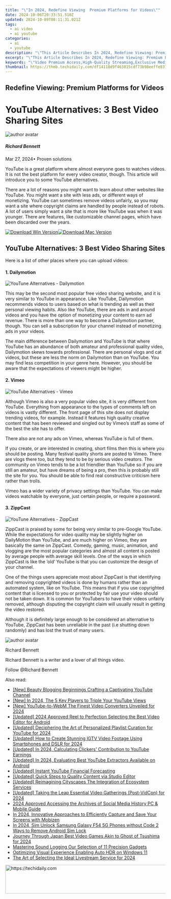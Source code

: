 ```yaml
---
title: "\"In 2024, Redefine Viewing  Premium Platforms for Videos\""
date: 2024-10-06T20:33:51.510Z
updated: 2024-10-09T08:11:31.021Z
tags:
  - ai video
  - ai youtube
categories:
  - ai
  - youtube
description: "\"This Article Describes In 2024, Redefine Viewing: Premium Platforms for Videos\""
excerpt: "\"This Article Describes In 2024, Redefine Viewing: Premium Platforms for Videos\""
keywords: "\"Video Premium Access,High-Quality Streaming,Exclusive Media Hub,Top-Tier Playback,Elite Viewing Platform,Ultimate Video Experience,Premium Content Service\""
thumbnail: https://thmb.techidaily.com/df14118d9f463815cdf73b98eeffe83796c8ab688c142d4fe510c3cae0e58079.jpg
---
```


## Redefine Viewing: Premium Platforms for Videos

# YouTube Alternatives: 3 Best Video Sharing Sites

![author avatar](https://images.wondershare.com/filmora/article-images/richard-bennett.jpg)

##### Richard Bennett

 Mar 27, 2024• Proven solutions

YouTube is a great platform where almost everyone goes to watches videos. It is not the best platform for every video creator, though. This article will introduce you to some YouTube alternatives.

There are a lot of reasons you might want to learn about other websites like YouTube. You might want a site with less ads, or different ways of monetizing. YouTube can sometimes remove videos unfairly, so you may want a site where copyright claims are handled by people instead of robots. A lot of users simply want a site that is more like YouTube was when it was younger. There are features, like customizable channel pages, which have been discarded over the years.

[![Download Win Version](https://images.wondershare.com/filmora/guide/download-btn-win.jpg)](https://tools.techidaily.com/wondershare/filmora/download/)[![Download Mac Version](https://images.wondershare.com/filmora/guide/download-btn-mac.jpg)](https://tools.techidaily.com/wondershare/filmora/download/)

## YouTube Alternatives: 3 Best Video Sharing Sites

Here is a list of other places where you can upload videos:

#### 1\. Dailymotion

![YouTune Alternatives - Dailymotion](https://images.wondershare.com/filmora/article-images/alternatives-dailymotion.JPG)

This may be the second most popular free video sharing website, and it is very similar to YouTube in appearance. Like YouTube, Dailymotion recommends videos to users based on what is trending as well as their personal viewing habits. Also like YouTube, there are ads in and around videos and you have the option of monetizing your content to earn ad revenue. There is more than one way to become a Dailymotion partner, though. You can sell a subscription for your channel instead of monetizing ads in your videos.

The main difference between Dailymotion and YouTube is that where YouTube has an abundance of both amateur and professional quality video, Dailymotion skews towards professional. There are personal vlogs and cat videos, but these are less the norm on Dailymotion than on YouTube. You may find less competition in your genre here. However, you should be aware that the expectations of viewers might be higher.

#### 2\. Vimeo

![YouTube Alternatives - Vimeo](https://images.wondershare.com/filmora/article-images/alternative-vimeo.JPG)

Although Vimeo is also a very popular video site, it is very different from YouTube. Everything from appearance to the types of comments left on videos is vastly different. The front page of this site does not display trending videos, for example. Instead it features high quality creative content that has been reviewed and singled out by Vimeo’s staff as some of the best the site has to offer.

There also are not any ads on Vimeo, whereas YouTube is full of them.

If you create, or are interested in creating, short films then this is where you should be posting. Many festival quality shorts are posted to Vimeo. There are vlogs there too, but they tend to be by serious video creators. The community on Vimeo tends to be a lot friendlier than YouTube so if you are still an amateur, but have dreams of being a pro, then this is probably still the site for you. You should be able to find real constructive criticism here rather than trolls.

Vimeo has a wider variety of privacy settings than YouTube. You can make videos watchable by everyone, just certain people, or require a password.

#### 3\. ZippCast

![YouTune Alternatives - ZippCast](https://images.wondershare.com/filmora/article-images/alternatives-zippcast.JPG)

ZippCast is praised by some for being very similar to pre-Google YouTube. While the expectations for video quality may be slightly higher on DailyMotion than YouTube, and are much higher on Vimeo, they are basically the same on ZippCast. Comedy, gaming, music, animation, and vlogging are the most popular categories and almost all content is posted by average people with average skill levels. One of the ways in which ZippCast is like the ‘old’ YouTube is that you can customize the design of your channel.

One of the things users appreciate most about ZippCast is that identifying and removing copyrighted videos is done by humans rather than an automated system, like on YouTube. This means that if you use copyrighted content that is licensed to you or protected by fair use your video should not be taken down. It is common for YouTubers to have their videos unfairly removed, although disputing the copyright claim will usually result in getting the video restored.

Although it is definitely large enough to be considered an alternative to YouTube, ZippCast has been unreliable in the past (i.e shutting down randomly) and has lost the trust of many users.

![author avatar](https://images.wondershare.com/filmora/article-images/richard-bennett.jpg)

Richard Bennett

Richard Bennett is a writer and a lover of all things video.

Follow @Richard Bennett

<ins class="adsbygoogle"
     style="display:block"
     data-ad-format="autorelaxed"
     data-ad-client="ca-pub-7571918770474297"
     data-ad-slot="1223367746"></ins>

<ins class="adsbygoogle"
     style="display:block"
     data-ad-client="ca-pub-7571918770474297"
     data-ad-slot="8358498916"
     data-ad-format="auto"
     data-full-width-responsive="true"></ins>

<span class="atpl-alsoreadstyle">Also read:</span>
<div><ul>
<li><a href="https://youtube-blog.techidaily.com/eauty-blogging-beginnings-crafting-a-captivating-youtube-channel/"><u>[New] Beauty Blogging Beginnings Crafting a Captivating YouTube Channel</u></a></li>
<li><a href="https://youtube-blog.techidaily.com/n-2024-the-5-key-players-to-triple-your-youtube-views/"><u>[New] In 2024, The 5 Key Players to Triple Your YouTube Views</u></a></li>
<li><a href="https://youtube-blog.techidaily.com/outube-to-webm-the-finest-video-converters-unveiled-for-2024/"><u>[New] YouTube-to-WebM The Finest Video Converters Unveiled for 2024</u></a></li>
<li><a href="https://youtube-blog.techidaily.com/ed-2024-approved-reel-to-perfection-selecting-the-best-video-editor-for-android/"><u>[Updated] 2024 Approved Reel to Perfection Selecting the Best Video Editor for Android</u></a></li>
<li><a href="https://youtube-blog.techidaily.com/ed-deciphering-the-art-of-personalized-playlist-curation-for-youtube-for-2024/"><u>[Updated] Deciphering the Art of Personalized Playlist Curation for YouTube for 2024</u></a></li>
<li><a href="https://instagram-video-files.techidaily.com/updated-how-to-create-stunning-igtv-video-footage-using-smartphones-and-dslr-for-2024/"><u>[Updated] How to Create Stunning IGTV Video Footage Using Smartphones and DSLR for 2024</u></a></li>
<li><a href="https://youtube-blog.techidaily.com/ed-in-2024-calculating-clickers-contribution-to-youtube-earnings/"><u>[Updated] In 2024, Calculating Clickers' Contribution to YouTube Earnings</u></a></li>
<li><a href="https://youtube-blog.techidaily.com/ed-in-2024-evaluating-best-youtube-extractors-available-on-android/"><u>[Updated] In 2024, Evaluating Best YouTube Extractors Available on Android</u></a></li>
<li><a href="https://youtube-blog.techidaily.com/ed-instant-youtube-financial-forecasting/"><u>[Updated] Instant YouTube Financial Forecasting</u></a></li>
<li><a href="https://youtube-tips.techidaily.com/ed-quick-steps-to-quality-content-via-studio-editor/"><u>[Updated] Quick Steps to Quality Content via Studio Editor</u></a></li>
<li><a href="https://facebook-video-footage.techidaily.com/updated-reimagining-cityscapes-the-integration-of-ecosystem-services/"><u>[Updated] Reimagining Cityscapes The Integration of Ecosystem Services</u></a></li>
<li><a href="https://youtube-blog.techidaily.com/ed-taking-the-leap-essential-video-gatherings-post-vidcon-for-2024/"><u>[Updated] Taking the Leap Essential Video Gatherings (Post-VidCon) for 2024</u></a></li>
<li><a href="https://facebook-videos.techidaily.com/2024-approved-accessing-the-archives-of-social-media-history-pc-and-mobile-guide/"><u>2024 Approved Accessing the Archives of Social Media History PC & Mobile Guide</u></a></li>
<li><a href="https://digital-screen-recording.techidaily.com/in-2024-innovative-approaches-to-efficiently-capture-and-save-your-screens-with-mobizen/"><u>In 2024, Innovative Approaches to Efficiently Capture and Save Your Screens with Mobizen</u></a></li>
<li><a href="https://sim-unlock.techidaily.com/in-2024-sim-unlock-samsung-galaxy-f54-5g-phones-without-code-2-ways-to-remove-android-sim-lock-by-drfone-android/"><u>In 2024, Sim Unlock Samsung Galaxy F54 5G Phones without Code 2 Ways to Remove Android Sim Lock</u></a></li>
<li><a href="https://desktop-recording.techidaily.com/journey-through-japan-best-video-games-akin-to-ghost-of-tsushima-for-2024/"><u>Journey Through Japan Best Video Games Akin to Ghost of Tsushima for 2024</u></a></li>
<li><a href="https://video-capture.techidaily.com/mastering-sound-logging-our-selection-of-11-precision-gadgets/"><u>Mastering Sound Logging Our Selection of 11 Precision Gadgets</u></a></li>
<li><a href="https://fox-hovers.techidaily.com/optimizing-visual-experience-enabling-auto-hdr-on-windows-11/"><u>Optimizing Visual Experience Enabling Auto HDR on Windows 11</u></a></li>
<li><a href="https://some-skills.techidaily.com/the-art-of-selecting-the-ideal-livestream-service-for-2024/"><u>The Art of Selecting the Ideal Livestream Service for 2024</u></a></li>
</ul></div>

<!-- affiliate ads begin -->
<a href="https://appsumo.8odi.net/c/5597632/2130870/7443" target="_top" id="2130870">
  <img src="//a.impactradius-go.com/display-ad/7443-2130870" border="0" alt="https://techidaily.com" width="728" height="90"/>
</a>
<img height="0" width="0" src="https://appsumo.8odi.net/i/5597632/2130870/7443" style="position:absolute;visibility:hidden;" border="0" />
<!-- affiliate ads end -->

